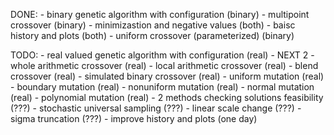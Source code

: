 DONE: - binary genetic algorithm with configuration      (binary)
      - multipoint crossover                             (binary)
      - minimizastion and negative values                (both)
      - baisc history and plots                          (both)
	  - uniform crossover (parameterized)                (binary)

TODO: - real valued genetic algorithm with configuration (real) - NEXT 2
      - whole arithmetic crossover                       (real)
      - local arithmetic crossover                       (real)
      - blend crossover                                  (real)
      - simulated binary crossover                       (real)
      - uniform mutation                                 (real)
      - boundary mutation                                (real)
      - nonuniform mutation                              (real)
      - normal mutation                                  (real)
      - polynomial mutation                              (real)
      - 2 methods checking solutions feasibility         (???)
      - stochastic universal sampling                    (???)
      - linear scale change                              (???)
      - sigma truncation                                 (???)
      - improve history and plots                        (one day)

